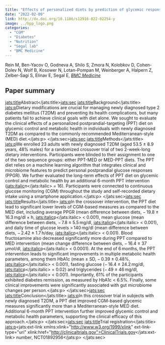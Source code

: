 ```yaml
---
title: "Effects of personalized diets by prediction of glycemic responses on glycemic control and metabolic health in newly diagnosed T2DM: a randomized dietary intervention pilot trial"
date: "2022-02-09"
link: http://dx.doi.org/10.1186/s12916-022-02254-y
image: ../hpp_logo.png
categories:
  - "CGM"
  - "Diabetes"
  - "Nutrition"
  - "Segal lab"
  - "BMC Medicine"
---
```


Rein M, Ben-Yacov O, Godneva A, Shilo S, Zmora N, Kolobkov D, Cohen-Dolev N, Wolf B, Kosower N, Lotan-Pompan M, Weinberger A, Halpern Z, Zelber-Sagi S, Elinav E, Segal E, [*BMC Medicine*](http://dx.doi.org/10.1186/s12916-022-02254-y)

## Paper summary

<jats:title>Abstract</jats:title><jats:sec>
                <jats:title>Background</jats:title>
                <jats:p>Dietary modifications are crucial for managing newly diagnosed type 2 diabetes mellitus (T2DM) and preventing its health complications, but many patients fail to achieve clinical goals with diet alone. We sought to evaluate the clinical effects of a personalized postprandial-targeting (PPT) diet on glycemic control and metabolic health in individuals with newly diagnosed T2DM as compared to the commonly recommended Mediterranean-style (MED) diet.</jats:p>
              </jats:sec><jats:sec>
                <jats:title>Methods</jats:title>
                <jats:p>We enrolled 23 adults with newly diagnosed T2DM (aged 53.5 ± 8.9 years, 48% males) for a randomized crossover trial of two 2-week-long dietary interventions. Participants were blinded to their assignment to one of the two sequence groups: either PPT-MED or MED-PPT diets. The PPT diet relies on a machine learning algorithm that integrates clinical and microbiome features to predict personal postprandial glucose responses (PPGR). We further evaluated the long-term effects of PPT diet on glycemic control and metabolic health by an additional 6-month PPT intervention (<jats:italic>n</jats:italic> = 16). Participants were connected to continuous glucose monitoring (CGM) throughout the study and self-recorded dietary intake using a smartphone application.</jats:p>
              </jats:sec><jats:sec>
                <jats:title>Results</jats:title>
                <jats:p>In the crossover intervention, the PPT diet lead to significant lower levels of CGM-based measures as compared to the MED diet, including average PPGR (mean difference between diets, − 19.8 ± 16.3 mg/dl × h, <jats:italic>p</jats:italic> &lt; 0.001), mean glucose (mean difference between diets, − 7.8 ± 5.5 mg/dl, <jats:italic>p</jats:italic> &lt; 0.001), and daily time of glucose levels &gt; 140 mg/dl (mean difference between diets, − 2.42 ± 1.7 h/day, <jats:italic>p</jats:italic> &lt; 0.001). Blood fructosamine also decreased significantly more during PPT compared to MED intervention (mean change difference between diets, − 16.4 ± 37 μmol/dl, <jats:italic>p</jats:italic> &lt; 0.0001). At the end of 6 months, the PPT intervention leads to significant improvements in multiple metabolic health parameters, among them HbA1c (mean ± SD, − 0.39 ± 0.48%, <jats:italic>p</jats:italic> &lt; 0.001), fasting glucose (− 16.4 ± 24.2 mg/dl, <jats:italic>p</jats:italic> = 0.02) and triglycerides (− 49 ± 46 mg/dl, <jats:italic>p</jats:italic> &lt; 0.001). Importantly, 61% of the participants exhibited diabetes remission, as measured by HbA1c &lt; 6.5%. Finally, some clinical improvements were significantly associated with gut microbiome changes per person.</jats:p>
              </jats:sec><jats:sec>
                <jats:title>Conclusion</jats:title>
                <jats:p>In this crossover trial in subjects with newly diagnosed T2DM, a PPT diet improved CGM-based glycemic measures significantly more than a Mediterranean-style MED diet. Additional 6-month PPT intervention further improved glycemic control and metabolic health parameters, supporting the clinical efficacy of this approach.</jats:p>
              </jats:sec><jats:sec>
                <jats:title>Trial registration</jats:title>
                <jats:p><jats:ext-link xmlns:xlink="http://www.w3.org/1999/xlink" ext-link-type="uri" xlink:href="http://clinicaltrials.gov">ClinicalTrials.gov</jats:ext-link> number, NCT01892956</jats:p>
              </jats:sec>

